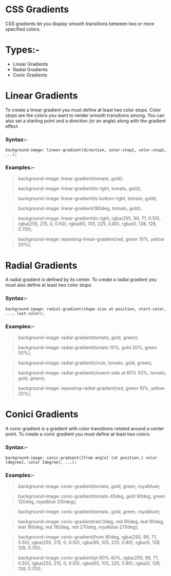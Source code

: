 # CSS Gradients
CSS gradients let you display smooth transitions between two or more specified colors.

# Types:-
<ul>
  <li>Linear Gradients</li>
  <li>Radial Gradients</li>
  <li>Conic Gradients</li>
</ul>

# Linear Gradients
To create a linear gradient you must define at least two color stops. Color stops are the colors you want to render smooth transitions among. You can also set a starting point and a direction (or an angle) along with the gradient effect.

### Syntax:-
```
background-image: linear-gradient(direction, color-stop1, color-stop2, ...);
```

### Examples:-

> background-image: linear-gradient(tomato, gold);

> background-image: linear-gradient(to right, tomato, gold);

> background-image: linear-gradient(to bottom right, tomato, gold);

> background-image: linear-gradient(180deg, tomato, gold);

> background-image: linear-gradient(to right, rgba(255, 99, 71, 0.50), rgba(255, 215, 0, 0.50), rgba(65, 105, 225, 0.80), rgba(0, 128, 128, 0.70));

> background-image: repeating-linear-gradient(red, green 10%, yellow 20%);

# Radial Gradients
A radial gradient is defined by its center.
To create a radial gradient you must also define at least two color stops.

### Syntax:-
```
background-image: radial-gradient(shape size at position, start-color, ..., last-color);
```

### Examples:-

> background-image: radial-gradient(tomato, gold, green);

> background-image: radial-gradient(tomato 10%, gold 20%, green 50%);

> background-image: radial-gradient(circle, tomato, gold, green);

> background-image: radial-gradient(closest-side at 60% 50%, tomato, gold, green);

> background-image: repeating-radial-gradient(red, green 10%, yellow 20%);

# Conici Gradients
A conic gradient is a gradient with color transitions rotated around a center point.
To create a conic gradient you must define at least two colors.

### Syntax:-
```
background-image: conic-gradient([from angle] [at position,] color [degree], color [degree], ...);
```

### Examples:-

> background-image: conic-gradient(tomato, gold, green, royalblue);

> background-image: conic-gradient(tomato 45deg, gold 90deg, green 120deg, royalblue 250deg);

> background-image: conic-gradient(tomato, gold, green, royalblue);

> background-image: conic-gradient(red 0deg, red 90deg, teal 90deg, teal 180deg, red 180deg, red 270deg, royalblue 270deg);

> background-image: conic-gradient(from 90deg, rgba(255, 99, 71, 0.50), rgba(255, 215, 0, 0.50), rgba(65, 105, 225, 0.80), rgba(0, 128, 128, 0.70));

> background-image: conic-gradient(at 60% 40%, rgba(255, 99, 71, 0.50), rgba(255, 215, 0, 0.50), rgba(65, 105, 225, 0.80), rgba(0, 128, 128, 0.70));
